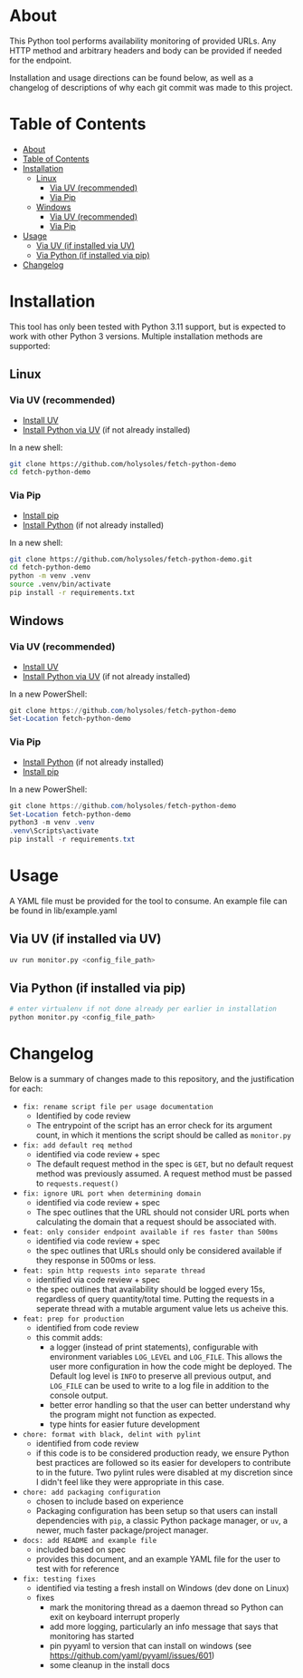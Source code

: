 # About
This Python tool performs availability monitoring of provided URLs. Any HTTP method and arbitrary headers and body can be provided if needed for the endpoint.

Installation and usage directions can be found below, as well as a changelog of descriptions of why each git commit was made to this project.

# Table of Contents
- [About](#about)
- [Table of Contents](#table-of-contents)
- [Installation](#installation)
  - [Linux](#linux)
    - [Via UV (recommended)](#via-uv-recommended)
    - [Via Pip](#via-pip)
  - [Windows](#windows)
    - [Via UV (recommended)](#via-uv-recommended-1)
    - [Via Pip](#via-pip-1)
- [Usage](#usage)
  - [Via UV (if installed via UV)](#via-uv-if-installed-via-uv)
  - [Via Python (if installed via pip)](#via-python-if-installed-via-pip)
- [Changelog](#changelog)


# Installation
This tool has only been tested with Python 3.11 support, but is expected to work with other Python 3 versions. Multiple installation methods are supported:

## Linux

### Via UV (recommended)
- [Install UV](https://docs.astral.sh/uv/getting-started/installation/)
- [Install Python via UV](https://docs.astral.sh/uv/guides/install-python/) (if not already installed)

In a new shell:

```bash
git clone https://github.com/holysoles/fetch-python-demo
cd fetch-python-demo
```

### Via Pip
- [Install pip](https://pip.pypa.io/en/stable/installation/)
- [Install Python](https://www.python.org/downloads/) (if not already installed)

In a new shell:

```bash
git clone https://github.com/holysoles/fetch-python-demo.git
cd fetch-python-demo
python -m venv .venv
source .venv/bin/activate
pip install -r requirements.txt
```

## Windows

### Via UV (recommended)

- [Install UV](https://docs.astral.sh/uv/getting-started/installation/)
- [Install Python via UV](https://docs.astral.sh/uv/guides/install-python/) (if not already installed)

In a new PowerShell:

```powershell
git clone https://github.com/holysoles/fetch-python-demo
Set-Location fetch-python-demo
```

### Via Pip

- [Install Python](https://www.python.org/downloads/) (if not already installed)
- [Install pip](https://pip.pypa.io/en/stable/installation/)

In a new PowerShell:

```powershell
git clone https://github.com/holysoles/fetch-python-demo
Set-Location fetch-python-demo
python3 -m venv .venv
.venv\Scripts\activate
pip install -r requirements.txt
```

# Usage

A YAML file must be provided for the tool to consume. An example file can be found in lib/example.yaml

## Via UV (if installed via UV)

```bash
uv run monitor.py <config_file_path>
```

## Via Python (if installed via pip)
```bash
# enter virtualenv if not done already per earlier in installation
python monitor.py <config_file_path>
```

# Changelog
Below is a summary of changes made to this repository, and the justification for each:

- `fix: rename script file per usage documentation`
  - Identified by code review
  - The entrypoint of the script has an error check for its argument count, in which it mentions the script should be called as `monitor.py`
- `fix: add default req method`
  - identified via code review + spec
  - The default request method in the spec is `GET`, but no default request method was previously assumed. A request method must be passed to `requests.request()`
- `fix: ignore URL port when determining domain`
  - identified via code review + spec
  - The spec outlines that the URL should not consider URL ports when calculating the domain that a request should be associated with.
- `feat: only consider endpoint available if res faster than 500ms`
  - identified via code review + spec
  - the spec outlines that URLs should only be considered available if they response in 500ms or less.
- `feat: spin http requests into separate thread`
  - identified via code review + spec
  - the spec outlines that availability should be logged every 15s, regardless of query quantity/total time. Putting the requests in a seperate thread with a mutable argument value lets us acheive this.
- `feat: prep for production`
  - identified from code review
  - this commit adds:
     - a logger (instead of print statements), configurable with environment variables `LOG_LEVEL` and `LOG_FILE`. This allows the user more configuration in how the code might be deployed. The Default log level is `INFO` to preserve all previous output, and `LOG_FILE` can be used to write to a log file in addition to the console output.
     - better error handling so that the user can better understand why the program might not function as expected.
     - type hints for easier future development
 - `chore: format with black, delint with pylint`
   - identified from code review
   - if this code is to be considered production ready, we ensure Python best practices are followed so its easier for developers to contribute to in the future. Two pylint rules were disabled at my discretion since I didn't feel like they were appropriate in this case.
 - `chore: add packaging configuration`
   - chosen to include based on experience
   - Packaging configuration has been setup so that users can install dependencies with `pip`, a classic Python package manager, or `uv`, a newer, much faster package/project manager.
 - `docs: add README and example file`
   - included based on spec
   - provides this document, and an example YAML file for the user to test with for reference
 - `fix: testing fixes`
   - identified via testing a fresh install on Windows (dev done on Linux)
   - fixes
      - mark the monitoring thread as a daemon thread so Python can exit on keyboard interrupt properly 
      - add more logging, particularly an info message that says that monitoring has started
      - pin pyyaml to version that can install on windows (see https://github.com/yaml/pyyaml/issues/601)
      - some cleanup in the install docs